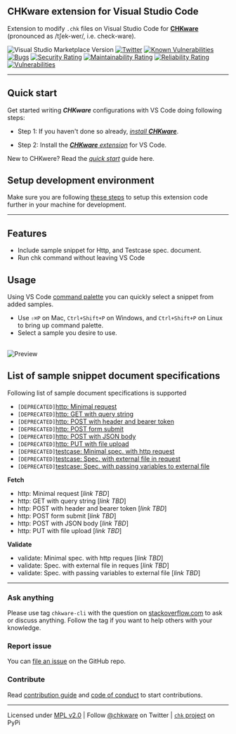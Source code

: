 ## CHKware extension for Visual Studio Code

Extension to modify `.chk` files on Visual Studio Code for [**CHKware**](https://chkware.com/docs/) (pronounced as /tʃek-wer/, i.e. check-ware).

![Visual Studio Marketplace Version](https://img.shields.io/visual-studio-marketplace/v/chkware.chkware)
[![Twitter](https://img.shields.io/twitter/url/https/twitter.com/chkware.svg?style=social&label=Follow%20%40chkware)](https://twitter.com/chkware)
[![Known Vulnerabilities](https://snyk.io/test/github/chkware/vscode-ext/main/badge.svg)](https://snyk.io/test/github/chkware/vscode-ext)
[![Bugs](https://sonarcloud.io/api/project_badges/measure?project=chkware_vscode-ext&metric=bugs)](https://sonarcloud.io/summary/new_code?id=chkware_vscode-ext)
[![Security Rating](https://sonarcloud.io/api/project_badges/measure?project=chkware_vscode-ext&metric=security_rating)](https://sonarcloud.io/summary/new_code?id=chkware_vscode-ext)
[![Maintainability Rating](https://sonarcloud.io/api/project_badges/measure?project=chkware_vscode-ext&metric=sqale_rating)](https://sonarcloud.io/summary/new_code?id=chkware_vscode-ext)
[![Reliability Rating](https://sonarcloud.io/api/project_badges/measure?project=chkware_vscode-ext&metric=reliability_rating)](https://sonarcloud.io/summary/new_code?id=chkware_vscode-ext)
[![Vulnerabilities](https://sonarcloud.io/api/project_badges/measure?project=chkware_vscode-ext&metric=vulnerabilities)](https://sonarcloud.io/summary/new_code?id=chkware_vscode-ext)

---

## Quick start

Get started writing _**CHKware**_ configurations with VS Code doing following steps:

- Step 1: If you haven't done so already, [_install **CHKware**_](https://chkware.com/docs/setup).

- Step 2: Install the [_**CHKware** extension_](https://marketplace.visualstudio.com/items?itemName=chkware.chkware) for VS Code.

New to CHKwere? Read the [_quick start_](https://chkware.com/docs/quick-start) guide here.

## Setup development environment

Make sure you are following [these steps](https://chkware.com/docs/setup/setup-ext-dev) to setup this extension code further in your machine for development.

---

## Features

- Include sample snippet for Http, and Testcase spec. document.
- Run chk command without leaving VS Code

## Usage

Using VS Code [command palette](https://code.visualstudio.com/docs/getstarted/userinterface#_command-palette) you can quickly select a snippet from added samples.

- Use `⇧⌘P` on Mac, `Ctrl+Shift+P` on Windows, and `Ctrl+Shift+P` on Linux to bring up command palette.
- Select a sample you desire to use. <br><br>

![Preview](https://user-images.githubusercontent.com/45073703/219438462-a9cfb5e2-a2a9-4c1d-8a34-78fb1cb3fe83.gif)

## List of sample snippet document specifications

Following list of sample document specifications is supported

- `[DEPRECATED]`[http: Minimal request](https://chkware.com/docs/examples/http-examples#minimal-request-with-http-get-method)
- `[DEPRECATED]`[http: GET with query string](https://chkware.com/docs/Examples/http-examples#request-with-query-string)
- `[DEPRECATED]`[http: POST with header and bearer token](https://chkware.com/docs/Examples/http-examples#request-without-a-body)
- `[DEPRECATED]`[http: POST form submit](https://chkware.com/docs/examples/http-examples#request-with-form)
- `[DEPRECATED]`[http: POST with JSON body](https://chkware.com/docs/examples/http-examples#request-with-json-body)
- `[DEPRECATED]`[http: PUT with file upload](https://chkware.com/docs/examples/http-examples#request-with-file-upload)
- `[DEPRECATED]`[testcase: Minimal spec. with http request](https://chkware.com/docs/examples/testcase-examples#a-minimal-testcase-with-in-file-request)
- `[DEPRECATED]`[testcase: Spec. with external file in request](https://chkware.com/docs/examples/testcase-examples#a-minimal-testcase-with-out-file-request)
- `[DEPRECATED]`[testcase: Spec. with passing variables to external file](https://chkware.com/docs/examples/testcase-examples#a-testcase-with-out-file-request-passing-data)

**Fetch**

- http: Minimal request [_link TBD_]
- http: GET with query string [_link TBD_]
- http: POST with header and bearer token [_link TBD_]
- http: POST form submit [_link TBD_]
- http: POST with JSON body [_link TBD_]
- http: PUT with file upload [_link TBD_]

**Validate**

- validate: Minimal spec. with http reques [_link TBD_]
- validate: Spec. with external file in reques [_link TBD_]
- validate: Spec. with passing variables to external file [_link TBD_]

---

### Ask anything

Please use tag `chkware-cli` with the question on [stackoverflow.com](https://stackoverflow.com/questions/tagged/chkware-cli) to ask or discuss anything. Follow the tag if you want to help others with your knowledge.

### Report issue

You can [file an issue](https://github.com/chkware/vscode-ext/issues) on the GitHub repo.

### Contribute

Read [contribution guide](https://github.com/chkware/cli/blob/main/docs/CONTRIBUTING.md) and [code of conduct](https://github.com/chkware/cli/blob/main/docs/CODE_OF_CONDUCT.md) to start contributions.

---

Licensed under [MPL v2.0](/LICENSE) | Follow [@chkware](https://twitter.com/chkware) on Twitter | [`chk` project](https://pypi.org/project/chk/) on PyPi
